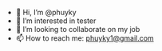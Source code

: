 - 👋 Hi, I’m @phuyky
- 👀 I’m interested in tester
- 💞️ I’m looking to collaborate on my job
- 📫 How to reach me: phuyky1@gmail.com

<!---
phuyky/phuyky is a ✨ special ✨ repository because its `README.md` (this file) appears on your GitHub profile.
You can click the Preview link to take a look at your changes.
--->
